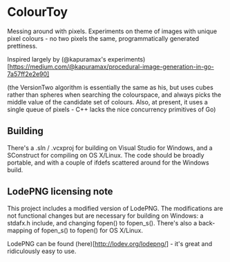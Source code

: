 # ColourToy

Messing around with pixels. Experiments on theme of images with unique pixel
colours - no two pixels the same, programmatically generated prettiness.

Inspired largely by (@kapuramax's experiments)[https://medium.com/@kapuramax/procedural-image-generation-in-go-7a57ff2e2e90]

(the VersionTwo algorithm is essentially the same as his, but uses cubes
rather than spheres when searching the colourspace, and always picks the
middle value of the candidate set of colours. Also, at present, it uses a
single queue of pixels - C++ lacks the nice concurrency primitives of Go)

## Building

There's a .sln / .vcxproj for building on Visual Studio for Windows, and
a SConstruct for compiling on OS X/Linux. The code should be broadly
portable, and with a couple of ifdefs scattered around for the Windows build.

## LodePNG licensing note

This project includes a modified version of LodePNG. The modifications are
not functional changes but are necessary for building on Windows: a stdafx.h
include, and changing fopen() to fopen_s(). There's also a back-mapping of
fopen_s() to fopen() for OS X/Linux.

LodePNG can be found (here)[http://lodev.org/lodepng/] - it's great and
ridiculously easy to use.

